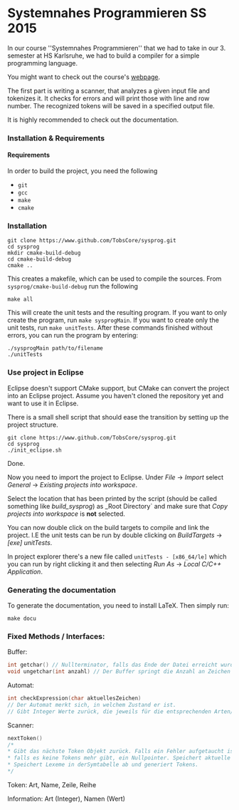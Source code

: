 # Systemnahes Programmieren SS 2015 ###

In our course ''Systemnahes Programmieren'' that we had to take in our 3. semester at HS Karlsruhe, we had to build a compiler for a simple programming language.

You might want to check out the course's [webpage](http://www.iwi.hs-karlsruhe.de/Intranetaccess/mhb/module/MKIB/MIB%20310/1).

The first part is writing a scanner, that analyzes a given input file and tokenizes it. It checks for errors and will print those with line and row number. The recognized tokens will be saved in a specified output file.

It is highly recommended to check out the documentation.

### Installation & Requirements ###

#### Requirements ####
In order to build the project, you need the following

 * `git`
 * `gcc`
 * `make`
 * `cmake`

### Installation ###

``` shell
git clone https://www.github.com/TobsCore/sysprog.git
cd sysprog
mkdir cmake-build-debug
cd cmake-build-debug
cmake ..
```

This creates a makefile, which can be used to compile the sources. From `sysprog/cmake-build-debug` run the following

``` shell
make all
```

This will create the unit tests and the resulting program. If you want to only create the program, run `make sysprogMain`. If you want to create only the unit tests, run `make unitTests`.
After these commands finished without errors, you can run the program by entering:

``` shell
./sysprogMain path/to/filename
./unitTests
```

### Use project in Eclipse ###
Eclipse doesn't support CMake support, but CMake can convert the project into an Eclipse project. Assume you haven't cloned the repository yet and want to use it in Eclipse.

There is a small shell script that should ease the transition by setting up the project structure.

``` shell
git clone https://www.github.com/TobsCore/sysprog.git
cd sysprog
./init_eclipse.sh
```
Done.

Now you need to import the project to Eclipse. Under _File_ -> _Import_ select _General_ -> _Existing projects into workspace_.

Select the location that has been printed by the script (should be called something like _build_sysprog_) as _Root Directory` and make sure that _Copy projects into workspace_ is **not** selected.

You can now double click on the build targets to compile and link the project. I.E the unit tests can be run by double clicking on _BuildTargets_ -> _[exe] unitTests_.

In project explorer there's a new file called `unitTests - [x86_64/le]` which you can run by right clicking it and then selecting _Run As_ -> _Local C/C++ Application_.

### Generating the documentation ###

To generate the documentation, you need to install LaTeX. Then simply run:

``` shell
make docu
```

### Fixed Methods / Interfaces:

Buffer:
``` c++
int getchar() // Nullterminator, falls das Ende der Datei erreicht wurde.
void ungetchar(int anzahl) // Der Buffer springt die Anzahl an Zeichen zurück.
```

Automat:
```c++
int checkExpression(char aktuellesZeichen)
// Der Automat merkt sich, in welchem Zustand er ist.
// Gibt Integer Werte zurück, die jeweils für die entsprechenden Arten/Typen stehen.
```
Scanner:
```c++
nextToken()
/*
* Gibt das nächste Token Objekt zurück. Falls ein Fehler aufgetaucht ist, ein Fehlertoken,
* falls es keine Tokens mehr gibt, ein Nullpointer. Speichert aktuelle Zeile und Reihe.
* Speichert Lexeme in derSymtabelle ab und generiert Tokens.
*/
```

Token:
Art, Name, Zeile, Reihe

Information:
Art (Integer), Namen (Wert)
